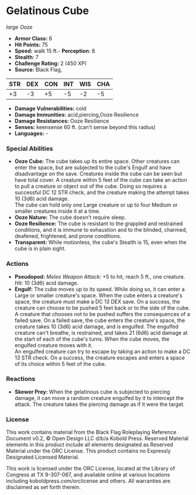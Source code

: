 # Gelatinous Cube

*large* *Ooze*

- **Armor Class:** 6
- **Hit Points:** 75 
- **Speed:** walk 15 ft.- **Perception**: 8
- **Stealth**: 7
- **Challenge Rating:** 2 (450 XP)
- **Source:** Black Flag,

| STR | DEX | CON | INT | WIS | CHA |
| --- | --- | --- | --- | --- | --- |
| +3 | -3 | +5 | -5 | -2 | -5 |

- **Damage Vulnerabilities:** cold
- **Damage Immunities:** acid,piercing,Ooze Resilience
- **Damage Resistances:** Ooze Resilience
- **Senses:** keensense 60 ft. (can't sense beyond this radius)
- **Languages:** -

### Special Abilities

- **Ooze Cube:** The cube takes up its entire space. Other creatures can enter the space, but are subjected to the cube's Engulf and have disadvantage on the save. Creatures inside the cube can be seen but have total cover. A creature within 5 feet of the cube can take an action to pull a creature or object out of the cube. Doing so requires a successful DC 12 STR check, and the creature making the attempt takes 10 (3d6) acid damage.<br>The cube can hold only one Large creature or up to four Medium or smaller creatures inside it at a time.
- **Ooze Nature:** The cube doesn't require sleep.
- **Ooze Resilience:** The cube is resistant to the grappled and restrained conditions, and it is immune to exhaustion and to the blinded, charmed, deafened, frightened, and prone conditions.
- **Transparent:** While motionless, the cube's Stealth is 15, even when the cube is in plain sight.

### Actions

- **Pseudopod:** _Melee Weapon Attack:_ +5 to hit, reach 5 ft., one creature. _Hit:_ 10 (3d6) acid damage.
- **Engulf:** The cube moves up to its speed. While doing so, it can enter a Large or smaller creature's space. When the cube enters a creature's space, the creature must make a DC 13 DEX save. On a success, the creature can choose to be pushed 5 feet back or to the side of the cube. A creature that chooses not to be pushed suffers the consequences of a failed save. On a failed save, the cube enters the creature's space, the creature takes 10 (3d6) acid damage, and is engulfed. The engulfed creature can't breathe, is restrained, and takes 21 (6d6) acid damage at the start of each of the cube's turns. When the cube moves, the engulfed creature moves with it.<br>An engulfed creature can try to escape by taking an action to make a DC 13 STR check. On a success, the creature escapes and enters a space of its choice within 5 feet of the cube.

### Reactions

- **Skewer Prey:** When the gelatinous cube is subjected to piercing damage, it can move a random creature engulfed by it to intercept the attack. The creature takes the piercing damage as if it were the target.


### License

This work contains material from the Black Flag Roleplaying Reference Document v0.2, © Open Design LLC d/b/a Kobold Press. Reserved Material elements in this product include all elements designated as Reserved Material under the ORC License. This product contains no Expressly Designated Licensed Material.

This work is licensed under the ORC License, located at the Library of Congress at TX 9-307-067, and available online at various locations including koboldpress.com/orclicense and others. All warranties are disclaimed as set forth therein.
